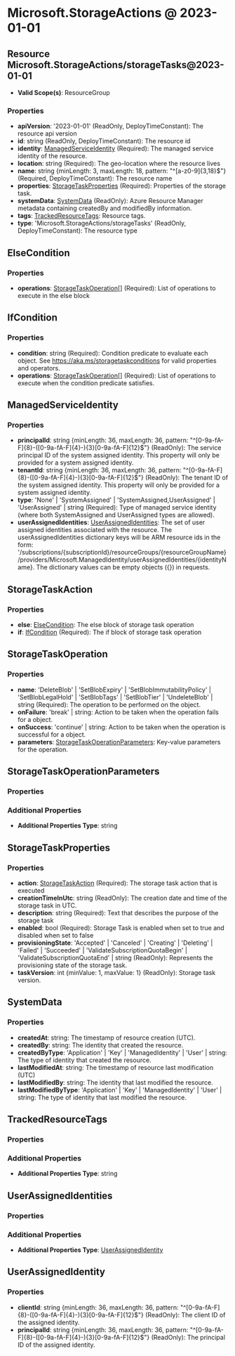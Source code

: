# Microsoft.StorageActions @ 2023-01-01

## Resource Microsoft.StorageActions/storageTasks@2023-01-01
* **Valid Scope(s)**: ResourceGroup
### Properties
* **apiVersion**: '2023-01-01' (ReadOnly, DeployTimeConstant): The resource api version
* **id**: string (ReadOnly, DeployTimeConstant): The resource id
* **identity**: [ManagedServiceIdentity](#managedserviceidentity) (Required): The managed service identity of the resource.
* **location**: string (Required): The geo-location where the resource lives
* **name**: string {minLength: 3, maxLength: 18, pattern: "^[a-z0-9]{3,18}$"} (Required, DeployTimeConstant): The resource name
* **properties**: [StorageTaskProperties](#storagetaskproperties) (Required): Properties of the storage task.
* **systemData**: [SystemData](#systemdata) (ReadOnly): Azure Resource Manager metadata containing createdBy and modifiedBy information.
* **tags**: [TrackedResourceTags](#trackedresourcetags): Resource tags.
* **type**: 'Microsoft.StorageActions/storageTasks' (ReadOnly, DeployTimeConstant): The resource type

## ElseCondition
### Properties
* **operations**: [StorageTaskOperation](#storagetaskoperation)[] (Required): List of operations to execute in the else block

## IfCondition
### Properties
* **condition**: string (Required): Condition predicate to evaluate each object. See https://aka.ms/storagetaskconditions for valid properties and operators.
* **operations**: [StorageTaskOperation](#storagetaskoperation)[] (Required): List of operations to execute when the condition predicate satisfies.

## ManagedServiceIdentity
### Properties
* **principalId**: string {minLength: 36, maxLength: 36, pattern: "^[0-9a-fA-F]{8}-([0-9a-fA-F]{4}-){3}[0-9a-fA-F]{12}$"} (ReadOnly): The service principal ID of the system assigned identity. This property will only be provided for a system assigned identity.
* **tenantId**: string {minLength: 36, maxLength: 36, pattern: "^[0-9a-fA-F]{8}-([0-9a-fA-F]{4}-){3}[0-9a-fA-F]{12}$"} (ReadOnly): The tenant ID of the system assigned identity. This property will only be provided for a system assigned identity.
* **type**: 'None' | 'SystemAssigned' | 'SystemAssigned,UserAssigned' | 'UserAssigned' | string (Required): Type of managed service identity (where both SystemAssigned and UserAssigned types are allowed).
* **userAssignedIdentities**: [UserAssignedIdentities](#userassignedidentities): The set of user assigned identities associated with the resource. The userAssignedIdentities dictionary keys will be ARM resource ids in the form: '/subscriptions/{subscriptionId}/resourceGroups/{resourceGroupName}/providers/Microsoft.ManagedIdentity/userAssignedIdentities/{identityName}. The dictionary values can be empty objects ({}) in requests.

## StorageTaskAction
### Properties
* **else**: [ElseCondition](#elsecondition): The else block of storage task operation
* **if**: [IfCondition](#ifcondition) (Required): The if block of storage task operation

## StorageTaskOperation
### Properties
* **name**: 'DeleteBlob' | 'SetBlobExpiry' | 'SetBlobImmutabilityPolicy' | 'SetBlobLegalHold' | 'SetBlobTags' | 'SetBlobTier' | 'UndeleteBlob' | string (Required): The operation to be performed on the object.
* **onFailure**: 'break' | string: Action to be taken when the operation fails for a object.
* **onSuccess**: 'continue' | string: Action to be taken when the operation is successful for a object.
* **parameters**: [StorageTaskOperationParameters](#storagetaskoperationparameters): Key-value parameters for the operation.

## StorageTaskOperationParameters
### Properties
### Additional Properties
* **Additional Properties Type**: string

## StorageTaskProperties
### Properties
* **action**: [StorageTaskAction](#storagetaskaction) (Required): The storage task action that is executed
* **creationTimeInUtc**: string (ReadOnly): The creation date and time of the storage task in UTC.
* **description**: string (Required): Text that describes the purpose of the storage task
* **enabled**: bool (Required): Storage Task is enabled when set to true and disabled when set to false
* **provisioningState**: 'Accepted' | 'Canceled' | 'Creating' | 'Deleting' | 'Failed' | 'Succeeded' | 'ValidateSubscriptionQuotaBegin' | 'ValidateSubscriptionQuotaEnd' | string (ReadOnly): Represents the provisioning state of the storage task.
* **taskVersion**: int {minValue: 1, maxValue: 1} (ReadOnly): Storage task version.

## SystemData
### Properties
* **createdAt**: string: The timestamp of resource creation (UTC).
* **createdBy**: string: The identity that created the resource.
* **createdByType**: 'Application' | 'Key' | 'ManagedIdentity' | 'User' | string: The type of identity that created the resource.
* **lastModifiedAt**: string: The timestamp of resource last modification (UTC)
* **lastModifiedBy**: string: The identity that last modified the resource.
* **lastModifiedByType**: 'Application' | 'Key' | 'ManagedIdentity' | 'User' | string: The type of identity that last modified the resource.

## TrackedResourceTags
### Properties
### Additional Properties
* **Additional Properties Type**: string

## UserAssignedIdentities
### Properties
### Additional Properties
* **Additional Properties Type**: [UserAssignedIdentity](#userassignedidentity)

## UserAssignedIdentity
### Properties
* **clientId**: string {minLength: 36, maxLength: 36, pattern: "^[0-9a-fA-F]{8}-([0-9a-fA-F]{4}-){3}[0-9a-fA-F]{12}$"} (ReadOnly): The client ID of the assigned identity.
* **principalId**: string {minLength: 36, maxLength: 36, pattern: "^[0-9a-fA-F]{8}-([0-9a-fA-F]{4}-){3}[0-9a-fA-F]{12}$"} (ReadOnly): The principal ID of the assigned identity.

